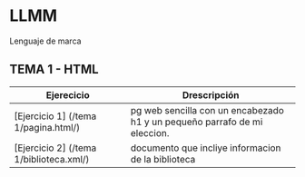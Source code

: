 # LLMM
Lenguaje de marca
## TEMA 1 - HTML
Ejerecicio | Drescripción
-----------|--------------
[Ejercicio 1] (/tema 1/pagina.html/)| pg web sencilla con un encabezado h1 y un pequeño parrafo de mi eleccion. 
[Ejercicio 2] (/tema 1/biblioteca.xml/)| documento que incliye informacion de la biblioteca
